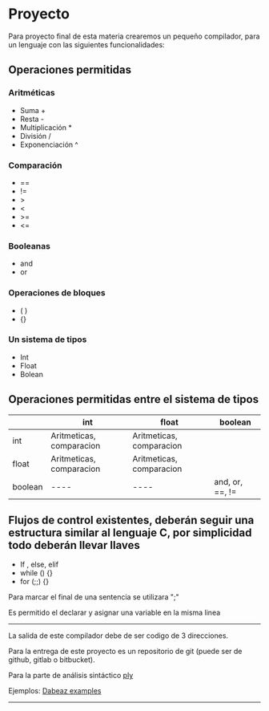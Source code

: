# Proyecto

Para proyecto final de esta materia crearemos un pequeño compilador, para un lenguaje con las siguientes funcionalidades:

## Operaciones permitidas

### Aritméticas

- Suma +
- Resta -
- Multiplicación *
- División /
- Exponenciación ^

### Comparación

- ==
- !=
- \>
- <
- \>=
- <=

### Booleanas

- and
- or

### Operaciones de bloques

- ( )
- {}

### Un sistema de tipos

- Int
- Float
- Bolean

## Operaciones permitidas entre el sistema de tipos

|         | int                      | float                    | boolean         |
|---------|--------------------------|--------------------------|-----------------|
| int     | Aritmeticas, comparacion | Aritmeticas, comparacion |                 |
| float   | Aritmeticas, comparacion | Aritmeticas, comparacion |                 |
| boolean | ----                     | ----                     | and, or, ==, != |

## Flujos de control existentes, deberán seguir una estructura similar al lenguaje C, por simplicidad todo deberán llevar llaves

- If , else, elif
- while () {}
- for (;;) {}

Para marcar el final de una sentencia se utilizara ";"

Es permitido el declarar y asignar una variable en la misma linea

---

La salida de este compilador debe de ser codigo de 3 direcciones.

Para la entrega de este proyecto es un repositorio de git (puede ser de github, gitlab o bitbucket).

Para la parte de análisis sintáctico [ply](https://www.dabeaz.com/ply/ply.html)

Ejemplos: [Dabeaz examples](https://github.com/dabeaz/ply/blob/master/example/)

---
